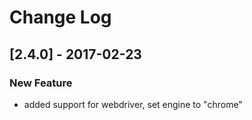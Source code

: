 # Change Log

## [2.4.0] - 2017-02-23
### New Feature
- added support for webdriver, set engine to "chrome"